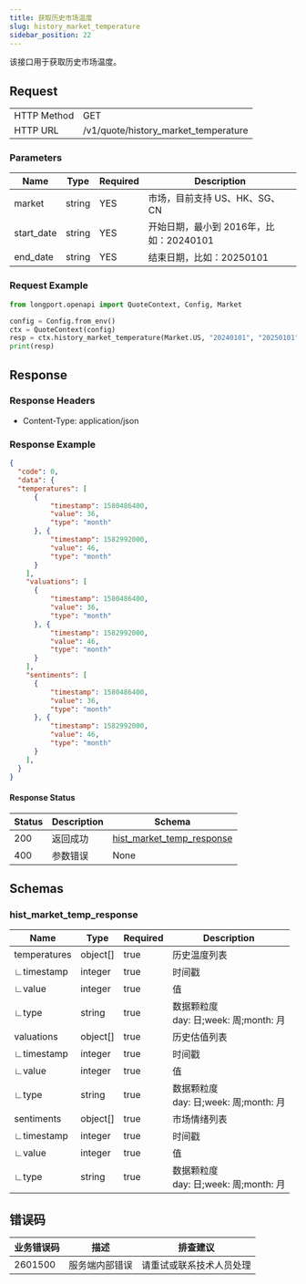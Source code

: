 ```yaml
---
title: 获取历史市场温度
slug: history_market_temperature 
sidebar_position: 22
---
```


该接口用于获取历史市场温度。

<SDKLinks module="quote" klass="QuoteContext" method="history_market_temperature" />

## Request

<table className="http-basic">
<tbody>
<tr><td className="http-basic-key">HTTP Method</td><td>GET</td></tr>
<tr><td className="http-basic-key">HTTP URL</td><td>/v1/quote/history_market_temperature</td></tr>
</tbody>
</table>

### Parameters

| Name     | Type   | Required | Description                      |
| -------- | ------ | -------- | -------------------------------- |
| market   | string | YES      | 市场，目前支持 US、HK、SG、CN        |
| start_date |string|YES|开始日期，最小到 2016年，比如：20240101|
| end_date |string|YES|结束日期，比如：20250101|

### Request Example

```python
from longport.openapi import QuoteContext, Config, Market

config = Config.from_env()
ctx = QuoteContext(config)
resp = ctx.history_market_temperature(Market.US, "20240101", "20250101")
print(resp)
```

## Response

### Response Headers

- Content-Type: application/json

### Response Example

```json
{
  "code": 0,
  "data": {
  "temperatures": [
      {
          "timestamp": 1580486400,
          "value": 36,
          "type": "month"
      }, {
          "timestamp": 1582992000,
          "value": 46,
          "type": "month"
      }
    ],
    "valuations": [
      {
          "timestamp": 1580486400,
          "value": 36,
          "type": "month"
      }, {
          "timestamp": 1582992000,
          "value": 46,
          "type": "month"
      }
    ],
    "sentiments": [
      {
          "timestamp": 1580486400,
          "value": 36,
          "type": "month"
      }, {
          "timestamp": 1582992000,
          "value": 46,
          "type": "month"
      }
    ],     
  }
}
```

#### Response Status

| Status | Description | Schema                                      |
| ------ | ----------- | ------------------------------------------- |
| 200    | 返回成功    | [hist_market_temp_response](#hist_market_temp_rsp) |
| 400    | 参数错误    | None                                        |

<aside className="success">
</aside>

## Schemas

### hist_market_temp_response

<a id="hist_market_temp_rsp"></a>

| Name         | Type     | Required| Description                                                |
| ------------ | -------- | --------| ---------------------------------------------------------- |
| temperatures    | object[]   | true  | 历史温度列表                                                 |
| ∟timestamp  | integer    | true   | 时间戳                                                      |
| ∟value      | integer    | true   | 值                                                         |
| ∟type       | string   | true | 数据颗粒度 <br />day: 日;week: 周;month: 月                   |
| valuations      | object[]   | true  | 历史估值列表                                                 |
| ∟timestamp  | integer    | true   | 时间戳                                                      |
| ∟value      | integer    | true   | 值                                                         |
| ∟type       | string   | true | 数据颗粒度 <br />day: 日;week: 周;month: 月                   |
| sentiments      | object[]  | true   | 市场情绪列表                                                 |
| ∟timestamp  | integer   | true    | 时间戳                                                      |
| ∟value      | integer   | true    | 值                                                         |
| ∟type       | string   | true | 数据颗粒度 <br />day: 日;week: 周;month: 月                   |



## 错误码

| 业务错误码 | 描述           | 排查建议                 |
| ---------- | -------------- | ------------------------ |
| 2601500     | 服务端内部错误 | 请重试或联系技术人员处理 |
